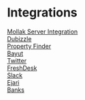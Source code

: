# Integrations

[Mollak Server Integration](./IntegrationsMollak.md)  
[Dubizzle](./IntegrationsDubizzle.md)  
[Property Finder](./IntegrationsPropertyFinder.md)  
[Bayut](./IntegrationsBayut.md)  
[Twitter](./IntegrationsTwitter.md)  
[FreshDesk](./IntegrationsFreshDesk.md)  
[Slack](./IntegrationsSlack.md)  
[Ejari](./IntegrationsEjari.md)  
[Banks](./IntegrationsBank.md)  
[](./)  
[](./)  
[](./)  
[](./)  
[](./)  
[](./)  
[](./)  
[](./)  
[](./)  